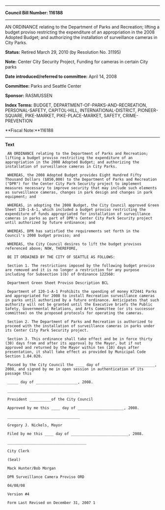 

********

**Council Bill Number: 116188**
********

 AN ORDINANCE relating to the Department of Parks and Recreation; lifting a budget proviso restricting the expenditure of an appropriation in the 2008 Adopted Budget; and authorizing the installation of surveillance cameras in City Parks.

**Status:** Retired March 29, 2010 (by Resolution No. 31195)
   
**Note:** Center City Security Project, Funding for cameras in certain City parks

   
**Date introduced/referred to committee:** April 14, 2008
   
**Committee:** Parks and Seattle Center
   
**Sponsor:** RASMUSSEN
   
   
**Index Terms:** BUDGET, DEPARTMENT-OF-PARKS-AND-RECREATION, PERSONAL-SAFETY, CAPITOL-HILL, INTERNATIONAL-DISTRICT, PIONEER-SQUARE, PIKE-MARKET, PIKE-PLACE-MARKET, SAFETY, CRIME-PREVENTION

**Fiscal Note:**116188

********

**Text**
   
```
 AN ORDINANCE relating to the Department of Parks and Recreation; lifting a budget proviso restricting the expenditure of an appropriation in the 2008 Adopted Budget; and authorizing the installation of surveillance cameras in City Parks.

 WHEREAS, the 2008 Adopted Budget provides Eight Hundred Fifty Thousand Dollars ($850,000) to the Department of Parks and Recreation ("DPR") for the Center City Park Security project to implement measures necessary to improve security that may include such elements as surveillance cameras, changes in park design and changes in park equipment; and

 WHEREAS, in adopting the 2008 Budget, the City Council approved Green Sheet 120-1-A-1, which included a budget proviso restricting the expenditure of funds appropriated for installation of surveillance cameras in parks as part of DPR's Center City Park Security project until authorized by future ordinance; and

 WHEREAS, DPR has satisfied the requirements set forth in the Council's 2008 budget proviso; and

 WHEREAS, the City Council desires to lift the budget provisos referenced above; NOW, THEREFORE,

 BE IT ORDAINED BY THE CITY OF SEATTLE AS FOLLOWS:

 Section 1. The restrictions imposed by the following budget proviso are removed and it is no longer a restriction for any purpose including for Subsection 1(b) of Ordinance 122560:

 Department Green Sheet Proviso Description BCL

 Department of 120-1-A-1 Prohibits the spending of money K72441 Parks and appropriated for 2008 to install Recreation surveillance cameras in parks until authorized by a future ordinance. Anticipates that such authority will not be granted until the Executive briefs the Public Safety, Governmental Relations, and Arts Committee (or its successor committee) on the proposed protocols for operating the cameras.

 Section 2. The Department of Parks and Recreation is authorized to proceed with the installation of surveillance cameras in parks under its Center City Park Security project.

 Section 3. This ordinance shall take effect and be in force thirty (30) days from and after its approval by the Mayor, but if not approved and returned by the Mayor within ten (10) days after presentation, it shall take effect as provided by Municipal Code Section 1.04.020.

 Passed by the City Council the ____ day of ________________________, 2008, and signed by me in open session in authentication of its passage this

 _____ day of ___________________, 2008.

 _________________________________

 President __________of the City Council

 Approved by me this ____ day of _____________________, 2008.

 _________________________________

 Gregory J. Nickels, Mayor

 Filed by me this ____ day of __________________________, 2008.

 ____________________________________

 City Clerk

 (Seal)

 Mack Hunter/Bob Morgan

 DPR Surveillance Camera Proviso ORD

 04/08/08

 Version #4

 Form Last Revised on December 31, 2007 1

```
